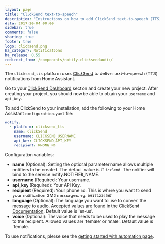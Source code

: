```yaml
---
layout: page
title: "ClickSend text-to-speech"
description: "Instructions on how to add ClickSend text-to-speech (TTS) notifications to Home Assistant."
date: 2017-10-04 00:00
sidebar: true
comments: false
sharing: true
footer: true
logo: clicksend.png
ha_category: Notifications
ha_release: 0.55
redirect_from: /components/notify.clicksendaudio/
---
```



The `clicksend_tts` platform uses [ClickSend](https://clicksend.com) to deliver text-to-speech (TTS) notifications from Home Assistant.

Go to your [ClickSend Dashboard](https://dashboard.clicksend.com) section and create your new project. After creating your project, you should now be able to obtain your `username` and `api_key`.

To add ClickSend to your installation, add the following to your Home Assistant `configuration.yaml` file:

```yaml
notify:
  - platform: clicksend_tts
    name: ClickSend
    username: CLICKSEND_USERNAME
    api_key: CLICKSEND_API_KEY
    recipient: PHONE_NO
```

Configuration variables:

* **name** (Optional): Setting the optional parameter name allows multiple notifiers to be created. The default value is `ClickSend`. The notifier will bind to the service notify.NOTIFIER_NAME.
* **username** (Required): Your username.
* **api_key** (Required): Your API Key.
* **recipient** (Required): Your phone no. This is where you want to send your notification SMS messages. eg: `09171234567`
* **language** (Optional): The language you want to use to convert the message to audio. Accepted values are found in the [ClickSend Documentation](http://docs.clicksend.apiary.io/#reference/voice/voice-languages). Default value is 'en-us'.
* **voice** (Optional): The voice that needs to be used to play the message to the recipient. Allowed values are 'female' or 'male'. Default value is 'female'.

To use notifications, please see the [getting started with automation page](https://home-assistant.io/getting-started/automation/).

